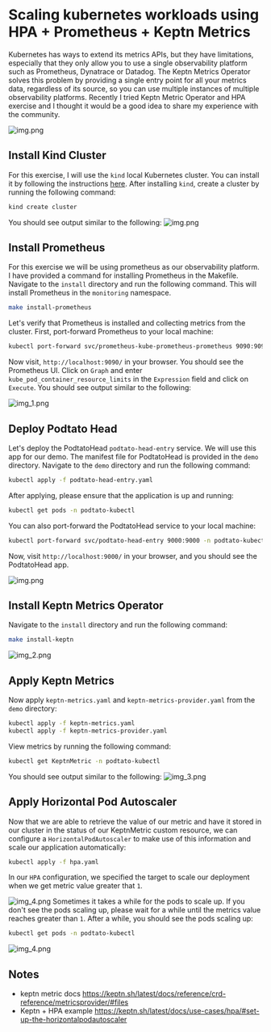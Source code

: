 # Scaling kubernetes workloads using HPA + Prometheus + Keptn Metrics

Kubernetes has ways to extend its metrics APIs, but they have limitations, especially that they only allow you to use a single observability platform 
such as Prometheus, Dynatrace or Datadog. The Keptn Metrics Operator solves this problem by providing a
single entry point for all your metrics data, regardless of its source, so you can use multiple instances of multiple observability platforms. Recently I tried
Keptn Metric Operator and HPA exercise and I thought it would be a good idea to share my experience with the community.

![img.png](assets/kptn-HpA.drawio.svg)
## Install Kind Cluster
For this exercise, I will use the `kind` local Kubernetes cluster. You can install it by following the instructions [here](https://kind.sigs.k8s.io/docs/user/quick-start/). After installing `kind`, create a cluster by running the following command:
```bash 
kind create cluster 
```
You should see output similar to the following:
![img.png](assets/img111.png)

## Install Prometheus
For this exercise we will be using prometheus as our observability platform. I have provided a command for installing 
Prometheus in the Makefile. Navigate to the `install` directory and run the following command. This will install Prometheus in the `monitoring` namespace.
```bash
make install-prometheus
```
Let's verify that Prometheus is installed and collecting metrics from the cluster. First, port-forward Prometheus to your local machine:
```bash
kubectl port-forward svc/prometheus-kube-prometheus-prometheus 9090:9090 -n monitoring
```
Now visit, `http://localhost:9090/` in your browser. You should see the Prometheus UI. Click on `Graph` and enter `kube_pod_container_resource_limits` in the `Expression` field and click on `Execute`. You should see output similar to the following:

![img_1.png](assets/img_1112.png)

## Deploy Podtato Head
Let's deploy the PodtatoHead `podtato-head-entry` service. We will use this app for our demo. The manifest file for PodtatoHead is provided in the `demo` directory. Navigate to the `demo` directory and run the following command:
```bash
kubectl apply -f podtato-head-entry.yaml
```
After applying, please ensure that the application is up and running:
```bash
kubectl get pods -n podtato-kubectl
```
You can also port-forward the PodtatoHead service to your local machine:
```bash
kubectl port-forward svc/podtato-head-entry 9000:9000 -n podtato-kubectl
```
Now, visit `http://localhost:9000/` in your browser, and you should see the PodtatoHead app.

![img.png](assets/img.png)


## Install Keptn Metrics Operator
Navigate to the `install` directory and run the following command:
```bash
make install-keptn
```
![img_2.png](assets/img_2.png)

## Apply Keptn Metrics
Now apply `keptn-metrics.yaml` and `keptn-metrics-provider.yaml` from the `demo` directory:
```bash
kubectl apply -f keptn-metrics.yaml
kubectl apply -f keptn-metrics-provider.yaml
```
View metrics by running the following command:
```bash
kubectl get KeptnMetric -n podtato-kubectl 
```

You should see output similar to the following:
![img_3.png](assets/img_3.png)

## Apply Horizontal Pod Autoscaler
Now that we are able to retrieve the value of our metric and have it stored in our cluster in the status of our KeptnMetric custom resource, we can configure a `HorizontalPodAutoscaler` to make use of this information and scale our application automatically:
```bash
kubectl apply -f hpa.yaml
```
In our `HPA` configuration, we specified the target to scale our deployment when we get metric value greater that `1`.

![img_4.png](assets/hpa.png)
Sometimes it takes a while for the pods to scale up. If you don't see the pods scaling up, please wait for a while until the metrics value reaches greater than `1`.
After a while, you should see the pods scaling up:
```bash
kubectl get pods -n podtato-kubectl
```
![img_4.png](assets/img_4.png)

## Notes
- keptn metric docs https://keptn.sh/latest/docs/reference/crd-reference/metricsprovider/#files
- Keptn + HPA example https://keptn.sh/latest/docs/use-cases/hpa/#set-up-the-horizontalpodautoscaler

